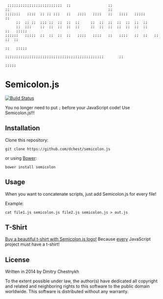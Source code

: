 ```
 ;;;;;;;;;;;;;;;;;;;;;;;;;  ;;                 ;;
;;                                             ;;
;;;;;;;   ;;;;  ;; ;; ;;;   ;;   ;;;;   ;;;;   ;;   ;;;;   ;;;;;            ;;
     ;;  ;; ;;  ;;; ;;  ;;  ;;  ;;     ;;  ;;  ;;  ;;  ;;  ;;  ;;
     ;;  ;;;    ;;  ;;  ;;  ;;  ;;     ;;  ;;  ;;  ;;  ;;  ;;  ;;         ;;   ;;;;;
;;;;;;   ;;;;;  ;;  ;;  ;;  ;;   ;;;;   ;;;;   ;;   ;;;;   ;;  ;;   ;;   ;;  ;;
                                                                        ;;   ;;;;;
                            ;;;;;;;;;;;;;;;;;;;;;;;;;;;;;;;;;;;;;;;;;;;;;       ;;
                                                                           ;;;;;
```

Semicolon.js
============

[![Build Status](https://travis-ci.org/dchest/semicolon-js.png)](https://travis-ci.org/dchest/semicolon-js)

You no longer need to put `;` before your JavaScript code! Use Semicolon.js!!!


Installation
------------

Clone this repository:

	git clone https://github.com/dchest/semicolon.js

or using [Bower](http://bower.io):

	bower install semicolon


Usage
-----

When you want to concatenate scripts, just add Semicolon.js for every file!

Example:

	cat file1.js semicolon.js file2.js semicolon.js > out.js



T-Shirt
--------

[Buy a beautiful t-shirt with Semicolon.js logo!](http://www.cafepress.com/semicolonjs.1224973466)
Because [every](https://twitter.com/search?q=gulpjs%20t-shirt&src=typd) JavaScript project must have a t-shirt!


License
-------

Written in 2014 by Dmitry Chestnykh

To the extent possible under law, the author(s) have dedicated all copyright
and related and neighboring rights to this software to the public domain
worldwide. This software is distributed without any warranty.
